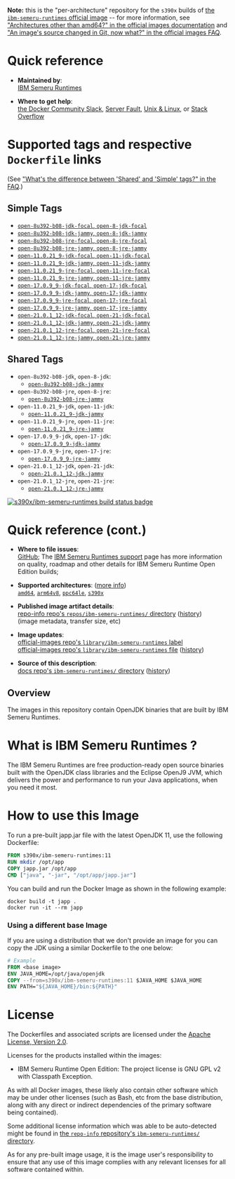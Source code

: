 <!--

********************************************************************************

WARNING:

    DO NOT EDIT "ibm-semeru-runtimes/README.md"

    IT IS AUTO-GENERATED

    (from the other files in "ibm-semeru-runtimes/" combined with a set of templates)

********************************************************************************

-->

**Note:** this is the "per-architecture" repository for the `s390x` builds of [the `ibm-semeru-runtimes` official image](https://hub.docker.com/_/ibm-semeru-runtimes) -- for more information, see ["Architectures other than amd64?" in the official images documentation](https://github.com/docker-library/official-images#architectures-other-than-amd64) and ["An image's source changed in Git, now what?" in the official images FAQ](https://github.com/docker-library/faq#an-images-source-changed-in-git-now-what).

# Quick reference

-	**Maintained by**:  
	[IBM Semeru Runtimes](https://github.com/ibmruntimes/semeru-containers)

-	**Where to get help**:  
	[the Docker Community Slack](https://dockr.ly/comm-slack), [Server Fault](https://serverfault.com/help/on-topic), [Unix & Linux](https://unix.stackexchange.com/help/on-topic), or [Stack Overflow](https://stackoverflow.com/help/on-topic)

# Supported tags and respective `Dockerfile` links

(See ["What's the difference between 'Shared' and 'Simple' tags?" in the FAQ](https://github.com/docker-library/faq#whats-the-difference-between-shared-and-simple-tags).)

## Simple Tags

-	[`open-8u392-b08-jdk-focal`, `open-8-jdk-focal`](https://github.com/ibmruntimes/semeru-containers/blob/af604984b826039686128bfd2333f0e0091570e1/8/jdk/ubuntu/focal/Dockerfile.open.releases.full)
-	[`open-8u392-b08-jdk-jammy`, `open-8-jdk-jammy`](https://github.com/ibmruntimes/semeru-containers/blob/af604984b826039686128bfd2333f0e0091570e1/8/jdk/ubuntu/jammy/Dockerfile.open.releases.full)
-	[`open-8u392-b08-jre-focal`, `open-8-jre-focal`](https://github.com/ibmruntimes/semeru-containers/blob/af604984b826039686128bfd2333f0e0091570e1/8/jre/ubuntu/focal/Dockerfile.open.releases.full)
-	[`open-8u392-b08-jre-jammy`, `open-8-jre-jammy`](https://github.com/ibmruntimes/semeru-containers/blob/af604984b826039686128bfd2333f0e0091570e1/8/jre/ubuntu/jammy/Dockerfile.open.releases.full)
-	[`open-11.0.21_9-jdk-focal`, `open-11-jdk-focal`](https://github.com/ibmruntimes/semeru-containers/blob/af604984b826039686128bfd2333f0e0091570e1/11/jdk/ubuntu/focal/Dockerfile.open.releases.full)
-	[`open-11.0.21_9-jdk-jammy`, `open-11-jdk-jammy`](https://github.com/ibmruntimes/semeru-containers/blob/af604984b826039686128bfd2333f0e0091570e1/11/jdk/ubuntu/jammy/Dockerfile.open.releases.full)
-	[`open-11.0.21_9-jre-focal`, `open-11-jre-focal`](https://github.com/ibmruntimes/semeru-containers/blob/af604984b826039686128bfd2333f0e0091570e1/11/jre/ubuntu/focal/Dockerfile.open.releases.full)
-	[`open-11.0.21_9-jre-jammy`, `open-11-jre-jammy`](https://github.com/ibmruntimes/semeru-containers/blob/af604984b826039686128bfd2333f0e0091570e1/11/jre/ubuntu/jammy/Dockerfile.open.releases.full)
-	[`open-17.0.9_9-jdk-focal`, `open-17-jdk-focal`](https://github.com/ibmruntimes/semeru-containers/blob/af604984b826039686128bfd2333f0e0091570e1/17/jdk/ubuntu/focal/Dockerfile.open.releases.full)
-	[`open-17.0.9_9-jdk-jammy`, `open-17-jdk-jammy`](https://github.com/ibmruntimes/semeru-containers/blob/af604984b826039686128bfd2333f0e0091570e1/17/jdk/ubuntu/jammy/Dockerfile.open.releases.full)
-	[`open-17.0.9_9-jre-focal`, `open-17-jre-focal`](https://github.com/ibmruntimes/semeru-containers/blob/af604984b826039686128bfd2333f0e0091570e1/17/jre/ubuntu/focal/Dockerfile.open.releases.full)
-	[`open-17.0.9_9-jre-jammy`, `open-17-jre-jammy`](https://github.com/ibmruntimes/semeru-containers/blob/af604984b826039686128bfd2333f0e0091570e1/17/jre/ubuntu/jammy/Dockerfile.open.releases.full)
-	[`open-21.0.1_12-jdk-focal`, `open-21-jdk-focal`](https://github.com/ibmruntimes/semeru-containers/blob/af604984b826039686128bfd2333f0e0091570e1/21/jdk/ubuntu/focal/Dockerfile.open.releases.full)
-	[`open-21.0.1_12-jdk-jammy`, `open-21-jdk-jammy`](https://github.com/ibmruntimes/semeru-containers/blob/af604984b826039686128bfd2333f0e0091570e1/21/jdk/ubuntu/jammy/Dockerfile.open.releases.full)
-	[`open-21.0.1_12-jre-focal`, `open-21-jre-focal`](https://github.com/ibmruntimes/semeru-containers/blob/af604984b826039686128bfd2333f0e0091570e1/21/jre/ubuntu/focal/Dockerfile.open.releases.full)
-	[`open-21.0.1_12-jre-jammy`, `open-21-jre-jammy`](https://github.com/ibmruntimes/semeru-containers/blob/af604984b826039686128bfd2333f0e0091570e1/21/jre/ubuntu/jammy/Dockerfile.open.releases.full)

## Shared Tags

-	`open-8u392-b08-jdk`, `open-8-jdk`:
	-	[`open-8u392-b08-jdk-jammy`](https://github.com/ibmruntimes/semeru-containers/blob/af604984b826039686128bfd2333f0e0091570e1/8/jdk/ubuntu/jammy/Dockerfile.open.releases.full)
-	`open-8u392-b08-jre`, `open-8-jre`:
	-	[`open-8u392-b08-jre-jammy`](https://github.com/ibmruntimes/semeru-containers/blob/af604984b826039686128bfd2333f0e0091570e1/8/jre/ubuntu/jammy/Dockerfile.open.releases.full)
-	`open-11.0.21_9-jdk`, `open-11-jdk`:
	-	[`open-11.0.21_9-jdk-jammy`](https://github.com/ibmruntimes/semeru-containers/blob/af604984b826039686128bfd2333f0e0091570e1/11/jdk/ubuntu/jammy/Dockerfile.open.releases.full)
-	`open-11.0.21_9-jre`, `open-11-jre`:
	-	[`open-11.0.21_9-jre-jammy`](https://github.com/ibmruntimes/semeru-containers/blob/af604984b826039686128bfd2333f0e0091570e1/11/jre/ubuntu/jammy/Dockerfile.open.releases.full)
-	`open-17.0.9_9-jdk`, `open-17-jdk`:
	-	[`open-17.0.9_9-jdk-jammy`](https://github.com/ibmruntimes/semeru-containers/blob/af604984b826039686128bfd2333f0e0091570e1/17/jdk/ubuntu/jammy/Dockerfile.open.releases.full)
-	`open-17.0.9_9-jre`, `open-17-jre`:
	-	[`open-17.0.9_9-jre-jammy`](https://github.com/ibmruntimes/semeru-containers/blob/af604984b826039686128bfd2333f0e0091570e1/17/jre/ubuntu/jammy/Dockerfile.open.releases.full)
-	`open-21.0.1_12-jdk`, `open-21-jdk`:
	-	[`open-21.0.1_12-jdk-jammy`](https://github.com/ibmruntimes/semeru-containers/blob/af604984b826039686128bfd2333f0e0091570e1/21/jdk/ubuntu/jammy/Dockerfile.open.releases.full)
-	`open-21.0.1_12-jre`, `open-21-jre`:
	-	[`open-21.0.1_12-jre-jammy`](https://github.com/ibmruntimes/semeru-containers/blob/af604984b826039686128bfd2333f0e0091570e1/21/jre/ubuntu/jammy/Dockerfile.open.releases.full)

[![s390x/ibm-semeru-runtimes build status badge](https://img.shields.io/jenkins/s/https/doi-janky.infosiftr.net/job/multiarch/job/s390x/job/ibm-semeru-runtimes.svg?label=s390x/ibm-semeru-runtimes%20%20build%20job)](https://doi-janky.infosiftr.net/job/multiarch/job/s390x/job/ibm-semeru-runtimes/)

# Quick reference (cont.)

-	**Where to file issues**:  
	[GitHub](https://github.com/ibmruntimes/Semeru-Runtimes/issues); The [IBM Semeru Runtimes support](https://ibm.com/semeru-runtimes) page has more information on quality, roadmap and other details for IBM Semeru Runtime Open Edition builds;

-	**Supported architectures**: ([more info](https://github.com/docker-library/official-images#architectures-other-than-amd64))  
	[`amd64`](https://hub.docker.com/r/amd64/ibm-semeru-runtimes/), [`arm64v8`](https://hub.docker.com/r/arm64v8/ibm-semeru-runtimes/), [`ppc64le`](https://hub.docker.com/r/ppc64le/ibm-semeru-runtimes/), [`s390x`](https://hub.docker.com/r/s390x/ibm-semeru-runtimes/)

-	**Published image artifact details**:  
	[repo-info repo's `repos/ibm-semeru-runtimes/` directory](https://github.com/docker-library/repo-info/blob/master/repos/ibm-semeru-runtimes) ([history](https://github.com/docker-library/repo-info/commits/master/repos/ibm-semeru-runtimes))  
	(image metadata, transfer size, etc)

-	**Image updates**:  
	[official-images repo's `library/ibm-semeru-runtimes` label](https://github.com/docker-library/official-images/issues?q=label%3Alibrary%2Fibm-semeru-runtimes)  
	[official-images repo's `library/ibm-semeru-runtimes` file](https://github.com/docker-library/official-images/blob/master/library/ibm-semeru-runtimes) ([history](https://github.com/docker-library/official-images/commits/master/library/ibm-semeru-runtimes))

-	**Source of this description**:  
	[docs repo's `ibm-semeru-runtimes/` directory](https://github.com/docker-library/docs/tree/master/ibm-semeru-runtimes) ([history](https://github.com/docker-library/docs/commits/master/ibm-semeru-runtimes))

## Overview

The images in this repository contain OpenJDK binaries that are built by IBM Semeru Runtimes.

# What is IBM Semeru Runtimes ?

The IBM Semeru Runtimes are free production-ready open source binaries built with the OpenJDK class libraries and the Eclipse OpenJ9 JVM, which delivers the power and performance to run your Java applications, when you need it most.

# How to use this Image

To run a pre-built japp.jar file with the latest OpenJDK 11, use the following Dockerfile:

```dockerfile
FROM s390x/ibm-semeru-runtimes:11
RUN mkdir /opt/app
COPY japp.jar /opt/app
CMD ["java", "-jar", "/opt/app/japp.jar"]
```

You can build and run the Docker Image as shown in the following example:

```console
docker build -t japp .
docker run -it --rm japp
```

### Using a different base Image

If you are using a distribution that we don't provide an image for you can copy the JDK using a similar Dockerfile to the one below:

```dockerfile
# Example
FROM <base image>
ENV JAVA_HOME=/opt/java/openjdk
COPY --from=s390x/ibm-semeru-runtimes:11 $JAVA_HOME $JAVA_HOME
ENV PATH="${JAVA_HOME}/bin:${PATH}"
```

# License

The Dockerfiles and associated scripts are licensed under the [Apache License, Version 2.0](http://www.apache.org/licenses/LICENSE-2.0.html).

Licenses for the products installed within the images:

-	IBM Semeru Runtime Open Edition: The project license is GNU GPL v2 with Classpath Exception.

As with all Docker images, these likely also contain other software which may be under other licenses (such as Bash, etc from the base distribution, along with any direct or indirect dependencies of the primary software being contained).

Some additional license information which was able to be auto-detected might be found in [the `repo-info` repository's `ibm-semeru-runtimes/` directory](https://github.com/docker-library/repo-info/tree/master/repos/ibm-semeru-runtimes).

As for any pre-built image usage, it is the image user's responsibility to ensure that any use of this image complies with any relevant licenses for all software contained within.
